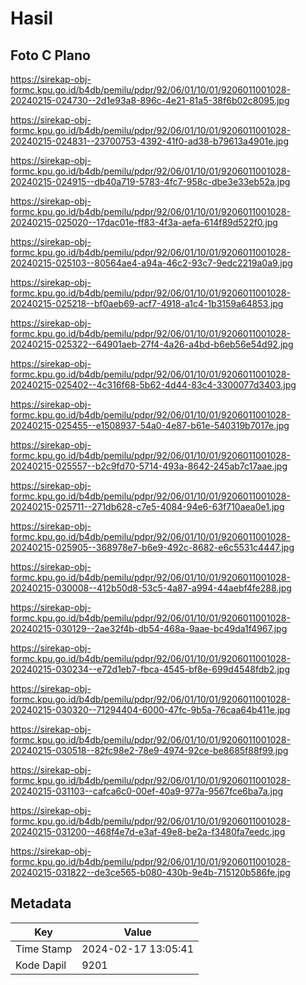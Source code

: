 # Hasil

## Foto C Plano

https://sirekap-obj-formc.kpu.go.id/b4db/pemilu/pdpr/92/06/01/10/01/9206011001028-20240215-024730--2d1e93a8-896c-4e21-81a5-38f6b02c8095.jpg

https://sirekap-obj-formc.kpu.go.id/b4db/pemilu/pdpr/92/06/01/10/01/9206011001028-20240215-024831--23700753-4392-41f0-ad38-b79613a4901e.jpg

https://sirekap-obj-formc.kpu.go.id/b4db/pemilu/pdpr/92/06/01/10/01/9206011001028-20240215-024915--db40a719-5783-4fc7-958c-dbe3e33eb52a.jpg

https://sirekap-obj-formc.kpu.go.id/b4db/pemilu/pdpr/92/06/01/10/01/9206011001028-20240215-025020--17dac01e-ff83-4f3a-aefa-614f89d522f0.jpg

https://sirekap-obj-formc.kpu.go.id/b4db/pemilu/pdpr/92/06/01/10/01/9206011001028-20240215-025103--80564ae4-a94a-46c2-93c7-9edc2219a0a9.jpg

https://sirekap-obj-formc.kpu.go.id/b4db/pemilu/pdpr/92/06/01/10/01/9206011001028-20240215-025218--bf0aeb69-acf7-4918-a1c4-1b3159a64853.jpg

https://sirekap-obj-formc.kpu.go.id/b4db/pemilu/pdpr/92/06/01/10/01/9206011001028-20240215-025322--64901aeb-27f4-4a26-a4bd-b6eb56e54d92.jpg

https://sirekap-obj-formc.kpu.go.id/b4db/pemilu/pdpr/92/06/01/10/01/9206011001028-20240215-025402--4c316f68-5b62-4d44-83c4-3300077d3403.jpg

https://sirekap-obj-formc.kpu.go.id/b4db/pemilu/pdpr/92/06/01/10/01/9206011001028-20240215-025455--e1508937-54a0-4e87-b61e-540319b7017e.jpg

https://sirekap-obj-formc.kpu.go.id/b4db/pemilu/pdpr/92/06/01/10/01/9206011001028-20240215-025557--b2c9fd70-5714-493a-8642-245ab7c17aae.jpg

https://sirekap-obj-formc.kpu.go.id/b4db/pemilu/pdpr/92/06/01/10/01/9206011001028-20240215-025711--271db628-c7e5-4084-94e6-63f710aea0e1.jpg

https://sirekap-obj-formc.kpu.go.id/b4db/pemilu/pdpr/92/06/01/10/01/9206011001028-20240215-025905--368978e7-b6e9-492c-8682-e6c5531c4447.jpg

https://sirekap-obj-formc.kpu.go.id/b4db/pemilu/pdpr/92/06/01/10/01/9206011001028-20240215-030008--412b50d8-53c5-4a87-a994-44aebf4fe288.jpg

https://sirekap-obj-formc.kpu.go.id/b4db/pemilu/pdpr/92/06/01/10/01/9206011001028-20240215-030129--2ae32f4b-db54-468a-9aae-bc49da1f4967.jpg

https://sirekap-obj-formc.kpu.go.id/b4db/pemilu/pdpr/92/06/01/10/01/9206011001028-20240215-030234--e72d1eb7-fbca-4545-bf8e-699d4548fdb2.jpg

https://sirekap-obj-formc.kpu.go.id/b4db/pemilu/pdpr/92/06/01/10/01/9206011001028-20240215-030320--71294404-6000-47fc-9b5a-76caa64b411e.jpg

https://sirekap-obj-formc.kpu.go.id/b4db/pemilu/pdpr/92/06/01/10/01/9206011001028-20240215-030518--82fc98e2-78e9-4974-92ce-be8685f88f99.jpg

https://sirekap-obj-formc.kpu.go.id/b4db/pemilu/pdpr/92/06/01/10/01/9206011001028-20240215-031103--cafca6c0-00ef-40a9-977a-9567fce6ba7a.jpg

https://sirekap-obj-formc.kpu.go.id/b4db/pemilu/pdpr/92/06/01/10/01/9206011001028-20240215-031200--468f4e7d-e3af-49e8-be2a-f3480fa7eedc.jpg

https://sirekap-obj-formc.kpu.go.id/b4db/pemilu/pdpr/92/06/01/10/01/9206011001028-20240215-031822--de3ce565-b080-430b-9e4b-715120b586fe.jpg


## Metadata

| Key        | Value               |
| ---------- | ------------------- |
| Time Stamp | 2024-02-17 13:05:41 |
| Kode Dapil | 9201                |



